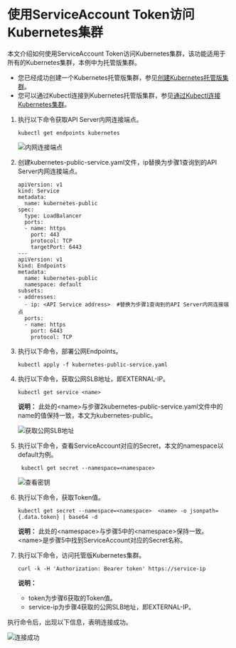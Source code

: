 # 使用ServiceAccount Token访问Kubernetes集群

本文介绍如何使用ServiceAccount Token访问Kubernetes集群，该功能适用于所有的Kubernetes集群，本例中为托管版集群。

-   您已经成功创建一个Kubernetes托管版集群，参见[创建Kubernetes托管版集群](/cn.zh-CN/Kubernetes集群用户指南/集群/创建集群/创建Kubernetes托管版集群.md)。
-   您可以通过Kubectl连接到Kubernetes托管版集群，参见[通过Kubectl连接Kubernetes集群](/cn.zh-CN/Kubernetes集群用户指南/集群/连接集群/通过kubectl管理Kubernetes集群.md)。

1.  执行以下命令获取API Server内网连接端点。

    ```
    kubectl get endpoints kubernetes
    ```

    ![内网连接端点](https://static-aliyun-doc.oss-accelerate.aliyuncs.com/assets/img/zh-CN/1475659951/p31625.png)

2.  创建kubernetes-public-service.yaml文件，ip替换为步骤1查询到的API Server内网连接端点。

    ```
    apiVersion: v1
    kind: Service
    metadata:
      name: kubernetes-public
    spec:
      type: LoadBalancer
      ports:
      - name: https
        port: 443
        protocol: TCP
        targetPort: 6443
    ---
    apiVersion: v1
    kind: Endpoints
    metadata:
      name: kubernetes-public
      namespace: default
    subsets:
    - addresses:
      - ip: <API Service address>  #替换为步骤1查询到的API Server内网连接端点
      ports:
      - name: https
        port: 6443
        protocol: TCP
    ```

3.  执行以下命令，部署公网Endpoints。

    ```
    kubectl apply -f kubernetes-public-service.yaml
    ```

4.  执行以下命令，获取公网SLB地址，即EXTERNAL-IP。

    ```
    kubectl get service <name>
    ```

    **说明：** 此处的<name\>与步骤2kubernetes-public-service.yaml文件中的name的值保持一致，本文为kubernetes-public。

    ![获取公网SLB地址](https://static-aliyun-doc.oss-accelerate.aliyuncs.com/assets/img/zh-CN/1475659951/p31800.png)

5.  执行以下命令，查看ServiceAccount对应的Secret，本文的namespace以default为例。

    ```
     kubectl get secret --namespace=<namespace>
    ```

    ![查看密钥](https://static-aliyun-doc.oss-accelerate.aliyuncs.com/assets/img/zh-CN/1475659951/p31814.png)

6.  执行以下命令，获取Token值。

    ```
    kubectl get secret --namespace=<namespace>  <name> -o jsonpath={.data.token} | base64 -d
    ```

    **说明：** 此处的<namespace\>与步骤5中的<namespace\>保持一致。<name\>是步骤5中找到ServiceAccount对应的Secret名称。

7.  执行以下命令，访问托管版Kubernetes集群。

    ```
    curl -k -H 'Authorization: Bearer token' https://service-ip
    ```

    **说明：**

    -   token为步骤6获取的Token值。
    -   service-ip为步骤4获取的公网SLB地址，即EXTERNAL-IP。

执行命令后，出现以下信息，表明连接成功。

![连接成功](https://static-aliyun-doc.oss-accelerate.aliyuncs.com/assets/img/zh-CN/0483139061/p32026.png)

